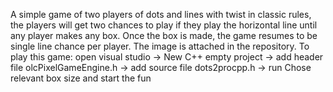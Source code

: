 A simple game of two players of dots and lines with twist in classic rules, the players will get two chances to play if they play the horizontal line until any player makes any box. Once the box is made, the game resumes to be single line chance per player. The image is attached in the repository. To play this game: open visual studio -> New C++ empty project -> add header file olcPixelGameEngine.h -> add source file dots2procpp.h -> run Chose relevant box size and start the fun
